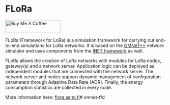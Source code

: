 # FLoRa
<a href="https://www.buymeacoffee.com/mariuszslabicki" target="_blank"><img src="https://cdn.buymeacoffee.com/buttons/default-red.png" alt="Buy Me A Coffee" height="41" width="174"></a>

FLoRa (Framework for LoRa) is a simulation framework for carrying out end-to-end simulations for LoRa networks. 
It is based on the [OMNeT++](https://omnetpp.org/) network simulator and uses components from the [INET framework](https://inet.omnetpp.org/) as well.

FLoRa allows the creation of LoRa networks with modules for LoRa nodes, gateway(s) and a network server. 
Application logic can be deployed as independent modules that are connected with the network server. 
The network server and nodes support dynamic management of configuration parameters through Adaptive Data Rate (ADR). 
Finally, the energy consumption statistics are collected in every node.

More information here: [flora.aalto.fi](http://flora.aalto.fi/)#   o m n e t - f f d  
 
